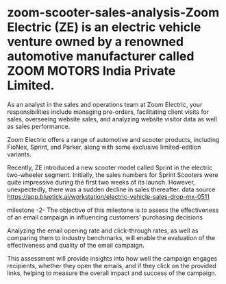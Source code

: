 # zoom-scooter-sales-analysis-Zoom Electric (ZE) is an electric vehicle venture owned by a renowned automotive manufacturer called ZOOM MOTORS India Private Limited.

As an analyst in the sales and operations team at Zoom Electric, your responsibilities include managing pre-orders, facilitating client visits for sales, overseeing website sales, and analyzing website visitor data as well as sales performance.

Zoom Electric offers a range of automotive and scooter products, including FioNex, Sprint, and Parker, along with some exclusive limited-edition variants.

Recently, ZE introduced a new scooter model called Sprint in the electric two-wheeler segment. Initially, the sales numbers for Sprint Scooters were quite impressive during the first two weeks of its launch. However, unexpectedly, there was a sudden decline in sales thereafter. 
data source https://app.bluetick.ai/workstation/electric-vehicle-sales-drop-mx-0511

milestone -2-
The objective of this milestone is to assess the effectiveness of an email campaign in influencing customers' purchasing decisions

Analyzing the email opening rate and click-through rates, as well as comparing them to industry benchmarks, will enable the evaluation of the effectiveness and quality of the email campaign.

This assessment will provide insights into how well the campaign engages recipients, whether they open the emails, and if they click on the provided links, helping to measure the overall impact and success of the campaign.
